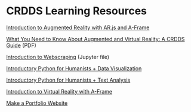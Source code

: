 # CRDDS Learning Resources

[Introduction to Augmented Reality with AR.js and A-Frame](AR.html)

[What You Need to Know About Augmented and Virtual Reality: A CRDDS Guide](CRDDS_ARVR_Guide.pdf) (PDF)

[Introduction to Webscraping](NPR_Political_Section_ScrapeDemo.ipynb) (Jupyter file)

[Introductory Python for Humanists + Data Visualization](PythonDataViz.html)

[Introductory Python for Humanists + Text Analysis](PythonText.html)

[Introduction to Virtual Reality with A-Frame](vr.html)

[Make a Portfolio Website](Website.html)
